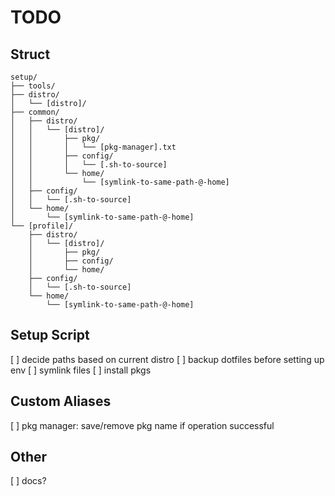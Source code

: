# TODO

## Struct

```
setup/
├── tools/
├── distro/
│   └── [distro]/
├── common/
│   ├── distro/
│   │   └── [distro]/
│   │       ├── pkg/
│   │       │   └── [pkg-manager].txt
│   │       ├── config/
│   │       │   └── [.sh-to-source]
│   │       └── home/
│   │           └── [symlink-to-same-path-@-home]
│   ├── config/
│   │   └── [.sh-to-source]
│   └── home/
│       └── [symlink-to-same-path-@-home]
└── [profile]/
    ├── distro/
    │   └── [distro]/
    │       ├── pkg/
    │       ├── config/
    │       └── home/
    ├── config/
    │   └── [.sh-to-source]
    └── home/
        └── [symlink-to-same-path-@-home]
```

## Setup Script

[ ] decide paths based on current distro
[ ] backup dotfiles before setting up env
[ ] symlink files
[ ] install pkgs

## Custom Aliases

[ ] pkg manager: save/remove pkg name if operation successful

## Other

[ ] docs?
